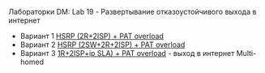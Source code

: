 Лабораторки DM:
Lab 19 - Развертывание отказоустойчивого выхода в интернет
- Вариант 1 [HSRP (2R+2ISP) + PAT overload](L19/RADME.md)
- Вариант 2 [HSRP (2SW+2R+2ISP) + PAT overload](L19_2/RADME.md)
- Вариант 3 [1R+2ISP+ip SLA) + PAT overload](L19_3/RADME.md) - выход в интернет Multi-homed

